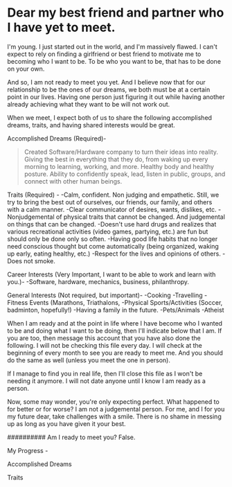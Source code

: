 # Dear my best friend and partner who I have yet to meet.

I'm young. I just started out in the world, and I'm massively flawed. I can't expect to rely on finding a girlfriend or best friend to motivate me to becoming who I want to be. To be who you want to be, that has to be done on your own. 

And so, I am not ready to meet you yet. And I believe now that for our relationship to be the ones of our dreams, we both must be at a certain point in our lives. Having one person just figuring it out while having another already achieving what they want to be will not work out.

When we meet, I expect both of us to share the following accomplished dreams, traits, and having shared interests would be great.

Accomplished Dreams (Required)-
>Created Software/Hardware company to turn their ideas into reality.
>Giving the best in everything that they do, from waking up every morning to learning, working, and more.
>Healthy body and healthy posture.
>Ability to confidently speak, lead, listen in public, groups, and connect with other human beings.

Traits (Required) -
-Calm, confident. Non judging and empathetic. Still, we try to bring the best out of ourselves, our friends, our family, and others with a calm manner. 
-Clear communicator of desires, wants, dislikes, etc.
-Nonjudgemental of physical traits that cannot be changed. And judgemental on things that can be changed.
-Doesn't use hard drugs and realizes that various recreational activities (video games, partying, etc.) are fun but should only be done only so often.
-Having good life habits that no longer need conscious thought but come automatically (being organized, waking up early, eating healthy, etc.)
-Respect for the lives and opinions of others.
-Does not smoke.

Career Interests (Very Important, I want to be able to work and learn with you.)-
-Software, hardware, mechanics, business, philanthropy.

General Interests (Not required, but important)-
-Cooking
-Travelling
-Fitness Events (Marathons, Triathalons,
-Physical Sports/Activities (Soccer, badminton, hopefully!)
-Having a family in the future.
-Pets/Animals
-Atheist

When I am ready and at the point in life where I have become who I wanted to be and doing what I want to be doing, then I'll indicate below that I am. If you are too, then message this account that you have also done the following. I will not be checking this file every day. I will check at the beginning of every month to see you are ready to meet me. And you should do the same as well (unless you meet the one in person). 

If I manage to find you in real life, then I'll close this file as I won't be needing it anymore. I will not date anyone until I know I am ready as a person.

Now, some may wonder, you're only expecting perfect. What happened to for better or for worse? I am not a judgemental person. For me, and I for you my future dear, take challenges with a smile. There is no shame in messing up as long as you have given it your best.

##########
Am I ready to meet you? False.

My Progress -

Accomplished Dreams

Traits
